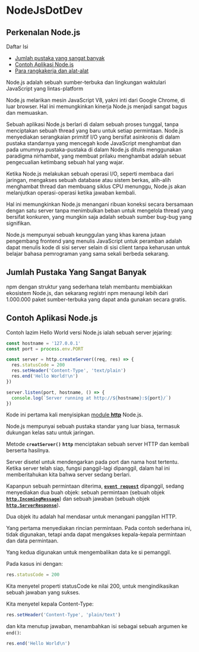 # NodeJsDotDev

## Perkenalan Node.js

Daftar Isi
* [ Jumlah pustaka yang sangat banyak ](#jumlah-pustaka-yang-sangat-banyak)
* [ Contoh Aplikasi Node.js](#contoh-aplikasi-nodejs)
* [ Para rangkakerja dan alat-alat](#)

Node.js adalah sebuah sumber-terbuka dan lingkungan waktulari JavaScript yang lintas-platform

Node.js melarikan mesin JavaScript V8, yakni inti dari Google Chrome, di luar browser. Hal ini memungkinkan kinerja Node.js menjadi sangat bagus dan memuaskan.

Sebuah aplikasi Node.js berlari di dalam sebuah proses tunggal, tanpa menciptakan sebuah thread yang baru untuk setiap permintaan. Node.js menyediakan serangkaian primitif I/O yang bersifat asinkronis di dalam pustaka standarnya yang mencegah kode JavaScript menghambat dan pada umumnya pustaka-pustaka di dalam Node.js ditulis menggunakan paradigma nirhambat, yang membuat prilaku menghambat adalah sebuat pengecualian ketimbang sebuah hal yang wajar.

Ketika Node.js melakukan sebuah operasi I/O, seperti membaca dari jaringan, mengakses sebuah database atau sistem berkas, alih-alih menghambat thread dan membuang siklus CPU menunggu, Node.js akan melanjutkan operasi-operasi ketika jawaban kembali.

Hal ini memungkinkan Node.js menangani ribuan koneksi secara bersamaan dengan satu server tanpa menimbulkan beban untuk mengelola thread yang bersifat konkuren, yang mungkin saja adalah sebuah sumber bug-bug yang signifikan.

Node.js mempunyai sebuah keunggulan yang khas karena jutaan pengembang frontend yang menulis JavaScript untuk peramban adalah dapat menulis kode di sisi server selain di sisi client tanpa keharusan untuk belajar bahasa pemrograman yang sama sekali berbeda sekarang.

## Jumlah Pustaka Yang Sangat Banyak

npm dengan struktur yang sederhana telah membantu membiakkan ekosistem Node.js, dan sekarang registri npm menaungi lebih dari 1.000.000 paket sumber-terbuka yang dapat anda gunakan secara gratis.

## Contoh Aplikasi Node.js

Contoh lazim Hello World versi Node.js ialah sebuah server jejaring:
```javascript
const hostname = '127.0.0.1'
const port = process.env.PORT

const server = http.createServer((req, res) => {
  res.statusCode = 200
  res.setHeader('Content-Type', 'text/plain')
  res.end('Hello World!\n')
})

server.listen(port, hostname, () => {
  console.log(`Server running at http://${hostname}:${port}/`)
})
``` 
Kode ini pertama kali menyisipkan [module **http**](https://nodejs.org/api/http.html) Node.js.

Node.js mempunyai sebuah pustaka standar yang luar biasa, termasuk dukungan kelas satu untuk jaringan.

Metode **`creatServer()`** **`http`** menciptakan sebuah server HTTP dan kembali berserta hasilnya.

Server disetel untuk mendengarkan pada port dan nama host tertentu. Ketika server telah siap, fungsi panggil-lagi dipanggil, dalam hal ini memberitahukan kita bahwa server sedang berlari.

Kapanpun sebuah permintaan diterima, [**`event request`**](https://nodejs.org/api/http.html#http_event_request) dipanggil, sedang menyediakan dua buah objek: sebuah permintaan (sebuah objek [**`http.IncomingMessage`**](https://nodejs.org/api/http.html#http_class_http_incomingmessage)) dan sebuah jawaban (sebuah objek [**`http.ServerResponse`**](https://nodejs.org/api/http.html#http_class_http_serverresponse)).

Dua objek itu adalah hal mendasar untuk menangani panggilan HTTP.

Yang pertama menyediakan rincian permintaan. Pada contoh sederhana ini, tidak digunakan, tetapi anda dapat mengakses kepala-kepala permintaan dan data permintaan.

Yang kedua digunakan untuk mengembalikan data ke si pemanggil.

Pada kasus ini dengan:
```javascript
res.statusCode = 200
```
Kita menyetel properti statusCode ke nilai 200, untuk mengindikasikan sebuah jawaban yang sukses.

Kita menyetel kepala Content-Type:
```javascript
res.setHeader('Content-Type', 'plain/text')
```
dan kita menutup jawaban, menambahkan isi sebagai sebuah argumen ke ``end()``:
```javascript
res.end('Hello World\n')
```